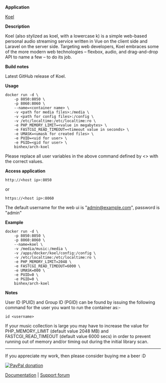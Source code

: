 **Application**

[Koel](https://github.com/phanan/koel)

**Description**

Koel (also stylized as koel, with a lowercase k) is a simple web-based personal audio streaming service written in Vue on the client side and Laravel on the server side. Targeting web developers, Koel embraces some of the more modern web technologies – flexbox, audio, and drag-and-drop API to name a few – to do its job.

**Build notes**

Latest GitHub release of Koel.

**Usage**
```
docker run -d \
    -p 8050:8050 \
    -p 8060:8060 \
    --name=<container name> \
    -v <path for media files>:/media \
    -v <path for config files>:/config \
    -v /etc/localtime:/etc/localtime:ro \
    -e PHP_MEMORY_LIMIT=<value in megabytes> \
    -e FASTCGI_READ_TIMEOUT=<timeout value in seconds> \
    -e UMASK=<umask for created files> \
    -e PUID=<uid for user> \
    -e PGID=<gid for user> \
    binhex/arch-koel
```

Please replace all user variables in the above command defined by <> with the correct values.

**Access application**

`http://<host ip>:8050`

or

`https://<host ip>:8060`

The default username for the web ui is "admin@example.com", password is "admin"

**Example**
```
docker run -d \
    -p 8050:8050 \
    -p 8060:8060 \
    --name=koel \
    -v /media/music:/media \
    -v /apps/docker/koel/config:/config \
    -v /etc/localtime:/etc/localtime:ro \
    -e PHP_MEMORY_LIMIT=2048 \
    -e FASTCGI_READ_TIMEOUT=6000 \
    -e UMASK=000 \
    -e PUID=0 \
    -e PGID=0 \
    binhex/arch-koel
```

**Notes**

User ID (PUID) and Group ID (PGID) can be found by issuing the following command for the user you want to run the container as:-

```
id <username>
```

If your music collection is large you may have to increase the value for PHP_MEMORY_LIMIT (default value 2048 MB) and FASTCGI_READ_TIMEOUT (default value 6000 secs) in order to prevent running out of memory and/or timing out during the initial library scan.
___
If you appreciate my work, then please consider buying me a beer  :D

[![PayPal donation](https://www.paypal.com/en_US/i/btn/btn_donate_SM.gif)](https://www.paypal.com/cgi-bin/webscr?cmd=_s-xclick&hosted_button_id=MM5E27UX6AUU4)

[Documentation](https://github.com/binhex/documentation) | [Support forum](http://lime-technology.com/forum/index.php?topic=52350.0)